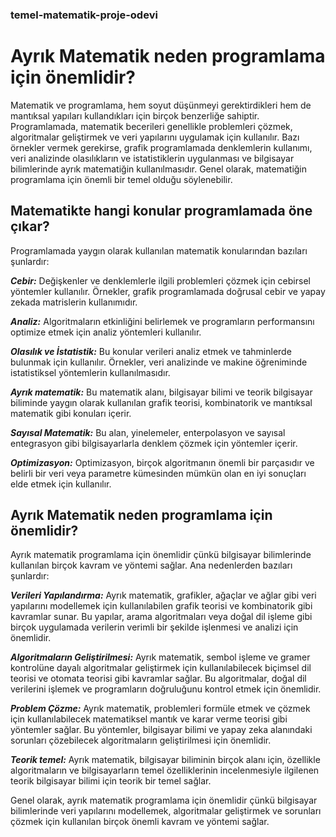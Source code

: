 ### temel-matematik-proje-odevi

# Ayrık Matematik neden programlama için önemlidir?

Matematik ve programlama, hem soyut düşünmeyi gerektirdikleri hem de mantıksal yapıları kullandıkları için birçok benzerliğe sahiptir. Programlamada, matematik becerileri genellikle problemleri çözmek, algoritmalar geliştirmek ve veri yapılarını uygulamak için kullanılır. Bazı örnekler vermek gerekirse, grafik programlamada denklemlerin kullanımı, veri analizinde olasılıkların ve istatistiklerin uygulanması ve bilgisayar bilimlerinde ayrık matematiğin kullanılmasıdır. Genel olarak, matematiğin programlama için önemli bir temel olduğu söylenebilir.



## Matematikte hangi konular programlamada öne çıkar?

Programlamada yaygın olarak kullanılan matematik konularından bazıları şunlardır:

***Cebir:*** Değişkenler ve denklemlerle ilgili problemleri çözmek için cebirsel yöntemler kullanılır. Örnekler, grafik programlamada doğrusal cebir ve yapay zekada matrislerin kullanımıdır.

***Analiz:*** Algoritmaların etkinliğini belirlemek ve programların performansını optimize etmek için analiz yöntemleri kullanılır.

***Olasılık ve İstatistik:*** Bu konular verileri analiz etmek ve tahminlerde bulunmak için kullanılır. Örnekler, veri analizinde ve makine öğreniminde istatistiksel yöntemlerin kullanılmasıdır.

***Ayrık matematik:*** Bu matematik alanı, bilgisayar bilimi ve teorik bilgisayar biliminde yaygın olarak kullanılan grafik teorisi, kombinatorik ve mantıksal matematik gibi konuları içerir.

***Sayısal Matematik:*** Bu alan, yinelemeler, enterpolasyon ve sayısal entegrasyon gibi bilgisayarlarla denklem çözmek için yöntemler içerir.

***Optimizasyon:*** Optimizasyon, birçok algoritmanın önemli bir parçasıdır ve belirli bir veri veya parametre kümesinden mümkün olan en iyi sonuçları elde etmek için kullanılır.




## Ayrık Matematik neden programlama için önemlidir?

Ayrık matematik programlama için önemlidir çünkü bilgisayar bilimlerinde kullanılan birçok kavram ve yöntemi sağlar. Ana nedenlerden bazıları şunlardır:

***Verileri Yapılandırma:*** Ayrık matematik, grafikler, ağaçlar ve ağlar gibi veri yapılarını modellemek için kullanılabilen grafik teorisi ve kombinatorik gibi kavramlar sunar. Bu yapılar, arama algoritmaları veya doğal dil işleme gibi birçok uygulamada verilerin verimli bir şekilde işlenmesi ve analizi için önemlidir.

***Algoritmaların Geliştirilmesi:*** Ayrık matematik, sembol işleme ve gramer kontrolüne dayalı algoritmalar geliştirmek için kullanılabilecek biçimsel dil teorisi ve otomata teorisi gibi kavramlar sağlar. Bu algoritmalar, doğal dil verilerini işlemek ve programların doğruluğunu kontrol etmek için önemlidir.

***Problem Çözme:*** Ayrık matematik, problemleri formüle etmek ve çözmek için kullanılabilecek matematiksel mantık ve karar verme teorisi gibi yöntemler sağlar. Bu yöntemler, bilgisayar bilimi ve yapay zeka alanındaki sorunları çözebilecek algoritmaların geliştirilmesi için önemlidir.

***Teorik temel:*** Ayrık matematik, bilgisayar biliminin birçok alanı için, özellikle algoritmaların ve bilgisayarların temel özelliklerinin incelenmesiyle ilgilenen teorik bilgisayar bilimi için teorik bir temel sağlar.

Genel olarak, ayrık matematik programlama için önemlidir çünkü bilgisayar bilimlerinde veri yapılarını modellemek, algoritmalar geliştirmek ve sorunları çözmek için kullanılan birçok önemli kavram ve yöntemi sağlar.
